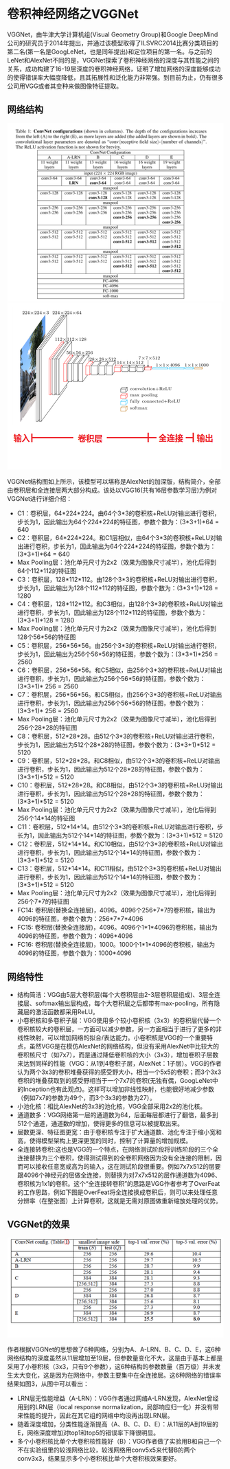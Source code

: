 # 卷积神经网络之VGGNet

VGGNet，由牛津大学计算机组(Visual Geometry Group)和Google DeepMind公司的研究员于2014年提出，并通过该模型取得了ILSVRC2014比赛分类项目的第二名(第一名是GoogLeNet，也是同年提出)和定位项目的第一名。与之前的LeNet和AlexNet不同的是，VGGNet探索了卷积神经网络的深度与其性能之间的关系，成功构建了16-19层深度的卷积神经网络，证明了增加网络的深度能够成功的使得错误率大幅度降低，且其拓展性和泛化能力非常强。到目前为止，仍有很多公司用VGG或者其变种来做图像特征提取。

## 网络结构

![图VGGNet_1](images/VGGNet_1)
![图VGGNet_2](images/VGGNet_2.png)

VGGNet结构图如上所示，该模型可以堪称是AlexNet的加深版，结构简介，全部由卷积层和全连接层两大部分构成。该处以VGG16(共有16层参数学习层)为例对VGGNet进行详细介绍：

* C1：卷积层，64\*224\*224。由64个3\*3的卷积核+ReLU对输出进行卷积，步长为1，因此输出为64个224\*224的特征图，参数个数为：(3\*3+1)\*64 = 640
* C2：卷积层，64\*224\*224。和C1层相似，由64个3\*3的卷积核+ReLU对输出进行卷积，步长为1，因此输出为64个224\*224的特征图，参数个数为：(3\*3+1)\*64 = 640
* Max Pooling层：池化单元尺寸为2x2（效果为图像尺寸减半），池化后得到64个112\*112的特征图
* C3：卷积层，128\*112\*112。由128个3\*3的卷积核+ReLU对输出进行卷积，步长为1，因此输出为128个112\*112的特征图，参数个数为：(3\*3+1)\*128 = 1280
* C4：卷积层，128\*112\*112。和C3相似，由128个3\*3的卷积核+ReLU对输出进行卷积，步长为1，因此输出为128个112\*112的特征图，参数个数为：(3\*3+1)\*128 = 1280
* Max Pooling层：池化单元尺寸为2x2（效果为图像尺寸减半），池化后得到128个56\*56的特征图
* C5：卷积层，256\*56\*56。由256个3\*3的卷积核+ReLU对输出进行卷积，步长为1，因此输出为256个56\*56的特征图，参数个数为：(3\*3+1)\*256 = 2560
* C6：卷积层，256\*56\*56。和C5相似，由256个3\*3的卷积核+ReLU对输出进行卷积，步长为1，因此输出为256个56\*56的特征图，参数个数为：(3\*3+1)\* 256 = 2560
* C7：卷积层，256\*56\*56。和C5相似，由256个3\*3的卷积核+ReLU对输出进行卷积，步长为1，因此输出为256个56\*56的特征图，参数个数为：(3\*3+1)\* 256 = 2560
* Max Pooling层：池化单元尺寸为2x2（效果为图像尺寸减半），池化后得到256个28\*28的特征图
* C8：卷积层，512\*28\*28。由512个3\*3的卷积核+ReLU对输出进行卷积，步长为1，因此输出为512个28\*28的特征图，参数个数为：(3\*3+1)\*512 = 5120
* C9：卷积层，512\*28\*28。和C8相似，由512个3\*3的卷积核+ReLU对输出进行卷积，步长为1，因此输出为512个28\*28的特征图，参数个数为：(3\*3+1)\*512 = 5120
* C10：卷积层，512\*28\*28。和C8相似，由512个3\*3的卷积核+ReLU对输出进行卷积，步长为1，因此输出为512个28\*28的特征图，参数个数为：(3\*3+1)\*512 = 5120
* Max Pooling层：池化单元尺寸为2x2（效果为图像尺寸减半），池化后得到256个14\*14的特征图
* C11：卷积层，512\*14\*14。由512个3\*3的卷积核+ReLU对输出进行卷积，步长为1，因此输出为512个14\*14的特征图，参数个数为：(3\*3+1)\*512 = 5120
* C12：卷积层，512\*14\*14。和C10相似，由512个3\*3的卷积核+ReLU对输出进行卷积，步长为1，因此输出为512个14\*14的特征图，参数个数为：(3\*3+1)\*512 = 5120
* C13：卷积层，512\*14\*14。和C11相似，由512个3\*3的卷积核+ReLU对输出进行卷积，步长为1，因此输出为512个14\*14的特征图，参数个数为：(3\*3+1)\*512 = 5120
* Max Pooling层：池化单元尺寸为2x2（效果为图像尺寸减半），池化后得到256个7\*7的特征图
* FC14: 卷积层(替换全连接层)，4096。4096个256\*7\*7的卷积核，输出为4096的特征图，参数个数为：256\*7\*7\*4096
* FC15: 卷积层(替换全连接层)，4096。4096个1\*1\*4096的卷积核，输出为4096的特征图，参数个数为：4096\*4096
* FC16: 卷积层(替换全连接层)，1000。1000个1\*1\*4096的卷积核，输出为4096的特征图，参数个数为：1000\*4096

## 网络特性

* 结构简洁：VGG由5层大卷积层(每个大卷积层由2-3层卷积层组成)、3层全连接层、softmax输出层构成，每个大卷积层之后都带有max-pooling，所有隐藏层的激活函数都采用ReLU。
* 小卷积核和多卷积子层：VGG使用多个较小卷积核（3x3）的卷积层代替一个卷积核较大的卷积层，一方面可以减少参数，另一方面相当于进行了更多的非线性映射，可以增加网络的拟合/表达能力。小卷积核是VGG的一个重要特点，虽然VGG是在模仿AlexNet的网络结构，但没有采用AlexNet中比较大的卷积核尺寸（如7x7），而是通过降低卷积核的大小（3x3），增加卷积子层数来达到同样的性能（VGG：从1到4卷积子层，AlexNet：1子层）。VGG的作者认为两个3x3的卷积堆叠获得的感受野大小，相当一个5x5的卷积；而3个3x3卷积的堆叠获取到的感受野相当于一个7x7的卷积(无独有偶，GoogLeNet中的Inception也有此观点)。这样可以增加非线性映射，也能很好地减少参数（例如7x7的参数为49个，而3个3x3的参数为27）。
* 小池化核：相比AlexNet的3x3的池化核，VGG全部采用2x2的池化核。
* 通道数多：VGG网络第一层的通道数为64，后面每层都进行了翻倍，最多到512个通道，通道数的增加，使得更多的信息可以被提取出来。
* 层数更深、特征图更宽：由于卷积核专注于扩大通道数、池化专注于缩小宽和高，使得模型架构上更深更宽的同时，控制了计算量的增加规模。
* 全连接转卷积:这也是VGG的一个特点，在网络测试阶段将训练阶段的三个全连接替换为三个卷积，使得测试得到的全卷积网络因为没有全连接的限制，因而可以接收任意宽或高为的输入，这在测试阶段很重要。例如7x7x512的层要跟4096个神经元的层做全连接，则替换为对7x7x512的层作通道数为4096、卷积核为1x1的卷积。这个“全连接转卷积”的思路是VGG作者参考了OverFeat的工作思路，例如下图是OverFeat将全连接换成卷积后，则可以来处理任意分辨率（在整张图）上计算卷积，这就是无需对原图做重新缩放处理的优势。

## VGGNet的效果
![图VGGNet_3](images/VGGNet_3.png)

作者根据VGGNet的思想做了6种网络，分别为A、A-LRN、B、C、D、E，这6种网络结构的深度虽然从11层增加至19层，但参数量变化不大，这是由于基本上都是采用了小卷积核（3x3，只有9个参数），这6种结构的参数数量（百万级）并未发生太大变化，这是因为在网络中，参数主要集中在全连接层。这6种网络的错误率结果如图3，从图中可以看出：

* LRN层无性能增益（A-LRN）：VGG作者通过网络A-LRN发现，AlexNet曾经用到的LRN层（local response normalization，局部响应归一化）并没有带来性能的提升，因此在其它组的网络中均没再出现LRN层。
* 随着深度增加，分类性能逐渐提高（A、B、C、D、E）：从11层的A到19层的E，网络深度增加对top1和top5的错误率下降很明显。
* 多个小卷积核比单个大卷积核性能好（B）：VGG作者做了实验用B和自己一个不在实验组里的较浅网络比较，较浅网络用conv5x5来代替B的两个conv3x3，结果显示多个小卷积核比单个大卷积核效果要好。